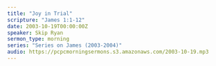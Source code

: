 ```yaml
---
title: "Joy in Trial"
scripture: "James 1:1-12"
date: 2003-10-19T00:00:00Z
speaker: Skip Ryan
sermon_type: morning
series: "Series on James (2003-2004)"
audio: https://pcpcmorningsermons.s3.amazonaws.com/2003-10-19.mp3 
---
```



